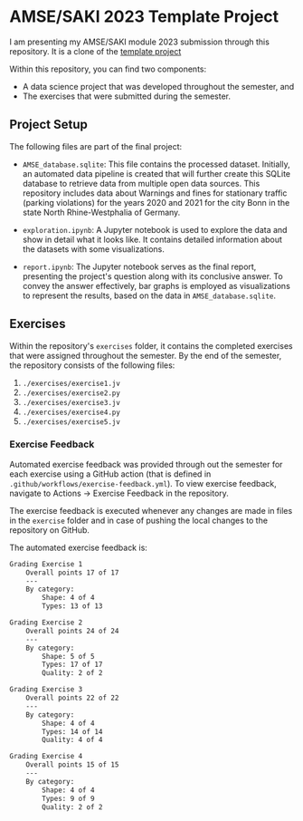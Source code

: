 # AMSE/SAKI 2023 Template Project
I am presenting my AMSE/SAKI module 2023 submission through this repository. It is a clone of the [template project](https://github.com/jvalue/2023-amse-template)

Within this repository, you can find two components: 

- A data science project that was developed throughout the semester, and 
- The exercises that were submitted during the semester.

## Project Setup
The following files are part of the final project:

- `AMSE_database.sqlite`:  This file contains the processed dataset. Initially, an automated data pipeline is created that will further create this SQLite database to retrieve data from multiple open data sources. This repository includes data about Warnings and fines for stationary traffic (parking violations) for the years 2020 and 2021 for the city Bonn in the state North Rhine-Westphalia of Germany.

- `exploration.ipynb`: A Jupyter notebook is used to explore the data and show in detail what it looks like. It contains detailed information about the datasets with some visualizations.

- `report.ipynb`: The Jupyter notebook serves as the final report, presenting the project's question along with its conclusive answer. To convey the answer effectively, bar graphs is employed as visualizations to represent the results, based on the data in `AMSE_database.sqlite`.


## Exercises

Within the repository's `exercises` folder, it contains the completed exercises that were assigned throughout the semester. By the end of the semester, the repository consists of the following files:

1. `./exercises/exercise1.jv`
2. `./exercises/exercise2.py`
3. `./exercises/exercise3.jv`
4. `./exercises/exercise4.py`
5. `./exercises/exercise5.jv`

### Exercise Feedback
Automated exercise feedback was provided through out the semester for each exercise using a GitHub action (that is defined in `.github/workflows/exercise-feedback.yml`). To view exercise feedback, navigate to Actions -> Exercise Feedback in the repository.

The exercise feedback is executed whenever any changes are made in files in the `exercise` folder and in case of pushing the local changes to the repository on GitHub. 

The automated exercise feedback is:

```sh
Grading Exercise 1
	Overall points 17 of 17
	---
	By category:
		Shape: 4 of 4
		Types: 13 of 13

Grading Exercise 2
	Overall points 24 of 24
	---
	By category:
		Shape: 5 of 5
		Types: 17 of 17
		Quality: 2 of 2

Grading Exercise 3
	Overall points 22 of 22
	---
	By category:
		Shape: 4 of 4
		Types: 14 of 14
		Quality: 4 of 4

Grading Exercise 4
	Overall points 15 of 15
	---
	By category:
		Shape: 4 of 4
		Types: 9 of 9
		Quality: 2 of 2
```
